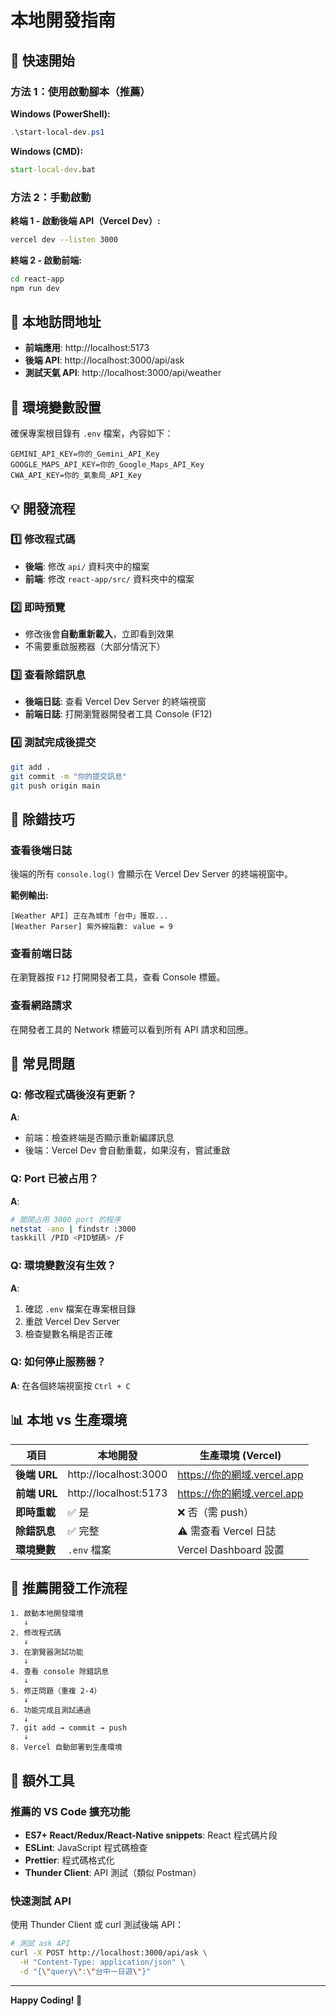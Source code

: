 # 本地開發指南

## 🚀 快速開始

### 方法 1：使用啟動腳本（推薦）

**Windows (PowerShell):**
```powershell
.\start-local-dev.ps1
```

**Windows (CMD):**
```cmd
start-local-dev.bat
```

### 方法 2：手動啟動

**終端 1 - 啟動後端 API（Vercel Dev）:**
```bash
vercel dev --listen 3000
```

**終端 2 - 啟動前端:**
```bash
cd react-app
npm run dev
```

## 📍 本地訪問地址

- **前端應用**: http://localhost:5173
- **後端 API**: http://localhost:3000/api/ask
- **測試天氣 API**: http://localhost:3000/api/weather

## 🔧 環境變數設置

確保專案根目錄有 `.env` 檔案，內容如下：

```env
GEMINI_API_KEY=你的_Gemini_API_Key
GOOGLE_MAPS_API_KEY=你的_Google_Maps_API_Key
CWA_API_KEY=你的_氣象局_API_Key
```

## 💡 開發流程

### 1️⃣ 修改程式碼
- **後端**: 修改 `api/` 資料夾中的檔案
- **前端**: 修改 `react-app/src/` 資料夾中的檔案

### 2️⃣ 即時預覽
- 修改後會**自動重新載入**，立即看到效果
- 不需要重啟服務器（大部分情況下）

### 3️⃣ 查看除錯訊息
- **後端日誌**: 查看 Vercel Dev Server 的終端視窗
- **前端日誌**: 打開瀏覽器開發者工具 Console (F12)

### 4️⃣ 測試完成後提交
```bash
git add .
git commit -m "你的提交訊息"
git push origin main
```

## 🐛 除錯技巧

### 查看後端日誌
後端的所有 `console.log()` 會顯示在 Vercel Dev Server 的終端視窗中。

**範例輸出:**
```
[Weather API] 正在為城市「台中」獲取...
[Weather Parser] 紫外線指數: value = 9
```

### 查看前端日誌
在瀏覽器按 `F12` 打開開發者工具，查看 Console 標籤。

### 查看網路請求
在開發者工具的 Network 標籤可以看到所有 API 請求和回應。

## 🔄 常見問題

### Q: 修改程式碼後沒有更新？
**A**: 
- 前端：檢查終端是否顯示重新編譯訊息
- 後端：Vercel Dev 會自動重載，如果沒有，嘗試重啟

### Q: Port 已被占用？
**A**: 
```bash
# 關閉占用 3000 port 的程序
netstat -ano | findstr :3000
taskkill /PID <PID號碼> /F
```

### Q: 環境變數沒有生效？
**A**: 
1. 確認 `.env` 檔案在專案根目錄
2. 重啟 Vercel Dev Server
3. 檢查變數名稱是否正確

### Q: 如何停止服務器？
**A**: 
在各個終端視窗按 `Ctrl + C`

## 📊 本地 vs 生產環境

| 項目 | 本地開發 | 生產環境 (Vercel) |
|------|---------|------------------|
| **後端 URL** | http://localhost:3000 | https://你的網域.vercel.app |
| **前端 URL** | http://localhost:5173 | https://你的網域.vercel.app |
| **即時重載** | ✅ 是 | ❌ 否（需 push） |
| **除錯訊息** | ✅ 完整 | ⚠️ 需查看 Vercel 日誌 |
| **環境變數** | `.env` 檔案 | Vercel Dashboard 設置 |

## 🎯 推薦開發工作流程

```
1. 啟動本地開發環境
   ↓
2. 修改程式碼
   ↓
3. 在瀏覽器測試功能
   ↓
4. 查看 console 除錯訊息
   ↓
5. 修正問題（重複 2-4）
   ↓
6. 功能完成且測試通過
   ↓
7. git add → commit → push
   ↓
8. Vercel 自動部署到生產環境
```

## 🌟 額外工具

### 推薦的 VS Code 擴充功能
- **ES7+ React/Redux/React-Native snippets**: React 程式碼片段
- **ESLint**: JavaScript 程式碼檢查
- **Prettier**: 程式碼格式化
- **Thunder Client**: API 測試（類似 Postman）

### 快速測試 API
使用 Thunder Client 或 curl 測試後端 API：

```bash
# 測試 ask API
curl -X POST http://localhost:3000/api/ask \
  -H "Content-Type: application/json" \
  -d "{\"query\":\"台中一日遊\"}"
```

---

**Happy Coding! 🎉**
